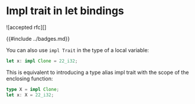 # Impl trait in let bindings

![accepted rfc][]

{{#include ../badges.md}}

You can also use `impl Trait` in the type of a local variable:

```rust
let x: impl Clone = 22_i32;
```

This is equivalent to introducing a type alias impl trait with the scope of the enclosing function:

```rust
type X = impl Clone;
let x: X = 22_i32;
```